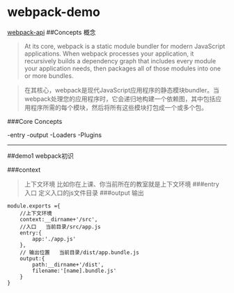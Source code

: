 # webpack-demo
[webpack-api](https://webpack.js.org/concepts/)
##Concepts 概念
>At its core, webpack is a static module bundler for modern JavaScript applications. When webpack processes your application, it recursively builds a dependency graph that includes every module your application needs, then packages all of those modules into one or more bundles.

>在其核心，webpack是现代JavaScript应用程序的静态模块bundler。当webpack处理您的应用程序时，它会递归地构建一个依赖图，其中包括应用程序所需的每个模块，然后将所有这些模块打包成一个或多个包。

###Core Concepts

-entry
-output
-Loaders
-Plugins

----------------------------------

##demo1 webpack初识

###context  
>上下文环境   比如你在上课、你当前所在的教室就是上下文环境
###entry  入口
>定义入口的js文件目录
###output 输出
>

```
module.exports ={
    //上下文环境
    context:__dirname+'/src',
    //入口   当前目录/src/app.js
    entry:{
        app:'./app.js'
    },
    // 输出位置   当前目录/dist/app.bundle.js
    output:{
        path:__dirname+'/dist',
        filename:'[name].bundle.js'
    }
}
```

